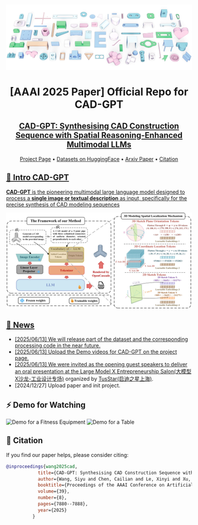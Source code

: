 <img width="1194" alt="pipeline" src="./assets/rendered_all_good_color_2.png">
<div align= "center">
    <h1>[AAAI 2025 Paper] Official Repo for CAD-GPT</h1>

</div>

<div align="center">
    <h2> <a href="https://ojs.aaai.org/index.php/AAAI/article/view/32849">CAD-GPT: Synthesising CAD Construction Sequence with Spatial Reasoning-Enhanced Multimodal LLMs</a></h2>

<p align="center">
  <a href="https://openiwin.github.io/CAD-GPT/">Project Page</a> •
  <a href="https://huggingface.co/datasets/Ysjtu/CAD-GPT">Datasets on HuggingFace</a> •
  <a href="https://arxiv.org/abs/2412.19663">Arxiv Paper</a> •
  <a href="#-citation">Citation
</p>

</div>


## 🏃 Intro CAD-GPT

**CAD-GPT** is the pioneering multimodal large language model designed to process a **single image or textual description** as input, specifically for the precise synthesis of CAD modeling sequences

<img width="1194" alt="pipeline" src="./assets/CAD-GPT-xiugai-for-final-backup-1219-4.jpg">


## 🚩 News
- [2025/06/13] We will release part of the dataset and the corresponding processing code in the near future.
- [2025/06/13] Upload the Demo videos for CAD-GPT on the project page.
- [2025/06/13] We were invited as the opening guest speakers to deliver an oral presentation at the [Large Model X Entrepreneurship Salon(大模型X沙龙-工业设计专场)](https://mp.weixin.qq.com/s/5VmVIapYKoW4WIFF_MqKjg) organized by [TusStar(启迪之星上海)](https://www.tusstar.com/).
- [2024/12/27] Upload paper and init project.


## ⚡ Demo for Watching

![Demo for a Fitness Equipment](./assets/fit_machine_final.gif)
![Demo for a Table](./assets/table_final.gif)

## 📖 Citation

If you find our paper helps, please consider citing:

```bibtex
@inproceedings{wang2025cad,
            title={CAD-GPT: Synthesising CAD Construction Sequence with Spatial Reasoning-Enhanced Multimodal LLMs},
            author={Wang, Siyu and Chen, Cailian and Le, Xinyi and Xu, Qimin and Xu, Lei and Zhang, Yanzhou and Yang, Jie},
            booktitle={Proceedings of the AAAI Conference on Artificial Intelligence},
            volume={39},
            number={8},
            pages={7880--7888},
            year={2025}
          }
```

